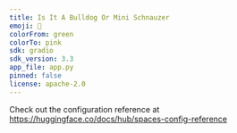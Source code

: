 ```yaml
---
title: Is It A Bulldog Or Mini Schnauzer
emoji: 👀
colorFrom: green
colorTo: pink
sdk: gradio
sdk_version: 3.3
app_file: app.py
pinned: false
license: apache-2.0
---
```


Check out the configuration reference at https://huggingface.co/docs/hub/spaces-config-reference
